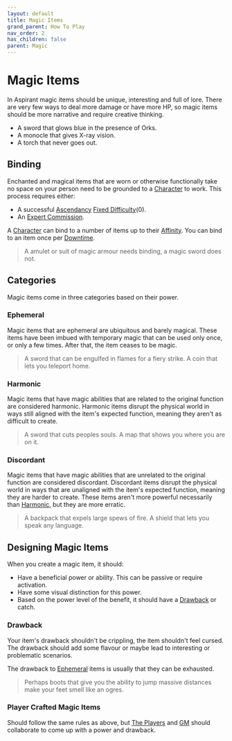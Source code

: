 ```yaml
---
layout: default
title: Magic Items
grand_parent: How To Play
nav_order: 2
has_children: false
parent: Magic
---
```


# Magic Items

In Aspirant magic items should be unique, interesting and full of lore. There are very few ways to deal more damage or have more HP, so magic items should be more narrative and require creative thinking.

- A sword that glows blue in the presence of Orks.
- A monocle that gives X-ray vision.
- A torch that never goes out.

## Binding

Enchanted and magical items that are worn or otherwise functionally take no space on your person need to be grounded to a [Character](Core/Terminology#Character) to work. This process requires either:

- A successful [Ascendancy](Game/Core/Instinct#Ascendancy) [Fixed Difficulty](Core/Skills#Fixed%20Difficulty)(0).
- An [Expert Commission](Services#Expert%20Commissions).

A [Character](Core/Terminology#Character) can bind to a number of items up to their [Affinity](Game/Blocks/Affinity). You can bind to an item once per [Downtime](Telling-The-Story#Downtime).

> A amulet or suit of magic armour needs binding, a magic sword does not.

## Categories

Magic items come in three categories based on their power.

### Ephemeral

Magic items that are ephemeral are ubiquitous and barely magical. These items have been imbued with temporary magic that can be used only once, or only a few times. After that, the item ceases to be magic.

> A sword that can be engulfed in flames for a fiery strike.
> A coin that lets you teleport home.

### Harmonic

Magic items that have magic abilities that are related to the original function are considered harmonic. Harmonic items disrupt the physical world in ways still aligned with the item's expected function, meaning they aren't as difficult to create.

> A sword that cuts peoples souls.
> A map that shows you where you are on it.

### Discordant

Magic items that have magic abilities that are unrelated to the original function are considered discordant. Discordant items disrupt the physical world in ways that are unaligned with the item's expected function, meaning they are harder to create. These items aren't more powerful necessarily than [Harmonic](#Harmonic), but they are more erratic.

> A backpack that expels large spews of fire.
> A shield that lets you speak any language.

## Designing Magic Items

When you create a magic item, it should:

- Have a beneficial power or ability. This can be passive or require activation.
- Have some visual distinction for this power.
- Based on the power level of the benefit, it should have a [Drawback](#Drawback) or catch.

### Drawback

Your item's drawback shouldn't be crippling, the item shouldn't feel cursed. The drawback should add some flavour or maybe lead to interesting or problematic scenarios.

The drawback to [Ephemeral](#Ephemeral) items is usually that they can be exhausted.

> Perhaps boots that give you the ability to jump massive distances make your feet smell like an ogres.

### Player Crafted Magic Items

Should follow the same rules as above, but [The Players](How-To-Play#The%20Players) and [GM](How-To-Play#GM) should collaborate to come up with a power and drawback.
